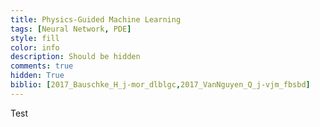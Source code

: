 ```yaml
---
title: Physics-Guided Machine Learning
tags: [Neural Network, PDE]
style: fill
color: info
description: Should be hidden
comments: true
hidden: True
biblio: [2017_Bauschke_H_j-mor_dlblgc,2017_VanNguyen_Q_j-vjm_fbsbd]
---
```


Test
